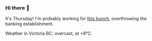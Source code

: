 ### Hi there :wave:

It's Thursday! I'm probably working for [this bunch](https://github.com/kohofinancial), overthrowing the banking establishment.

Weather in Victoria BC: overcast, at +8°C.
